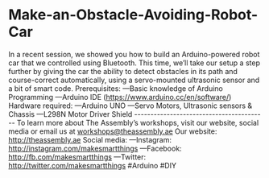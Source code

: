 # Make-an-Obstacle-Avoiding-Robot-Car
In a recent session, we showed you how to build an Arduino-powered robot car that we controlled using Bluetooth. This time, we’ll take our setup a step further by giving the car the ability to detect obstacles in its path and course-correct automatically, using a servo-mounted ultrasonic sensor and a bit of smart code.  Prerequisites: —Basic knowledge of Arduino Programming —Arduino IDE (https://www.arduino.cc/en/software/)  Hardware required: —Arduino UNO —Servo Motors, Ultrasonic sensors &amp; Chassis —L298N Motor Driver Shield  -----------------------------------------  To learn more about The Assembly’s workshops, visit our website, social media or email us at workshops@theassembly.ae  Our website: http://theassembly.ae Social media: —Instagram: http://instagram.com/makesmartthings —Facebook: http://fb.com/makesmartthings —Twitter: http://twitter.com/makesmartthings  #Arduino #DIY
